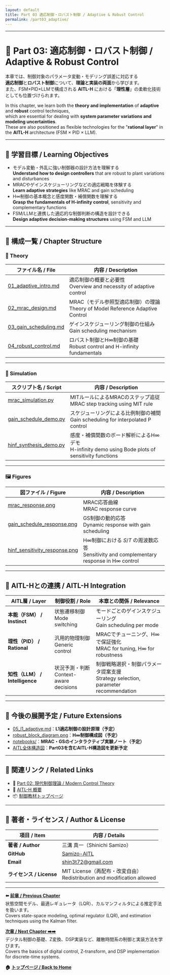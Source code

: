 ```yaml
---
layout: default
title: Part 03 適応制御・ロバスト制御 / Adaptive & Robust Control
permalink: /part03_adaptive/
---
```


---

# 🔄 Part 03: 適応制御・ロバスト制御 / Adaptive & Robust Control

本章では、制御対象のパラメータ変動・モデリング誤差に対応する  
**適応制御**と**ロバスト制御**について、**理論と実装の両面**から学びます。  
また、FSM×PID×LLMで構成される **AITL-H** における「**理性層**」の柔軟化技術としても位置づけられます。

In this chapter, we learn both the **theory and implementation** of **adaptive** and **robust** control techniques,  
which are essential for dealing with **system parameter variations and modeling uncertainties**.  
These are also positioned as flexible technologies for the "**rational layer**" in the **AITL-H** architecture (FSM × PID × LLM).

---

## 🎯 **学習目標 / Learning Objectives**

- モデル変動・外乱に強い制御器の設計方法を理解する  
  **Understand how to design controllers** that are robust to plant variations and disturbances  
- MRACやゲインスケジューリングなどの適応戦略を体験する  
  **Learn adaptive strategies** like MRAC and gain scheduling  
- H∞制御の基本概念と感度関数・補償関数を理解する  
  **Grasp the fundamentals of H-infinity control**, sensitivity and complementary functions  
- FSM/LLMと連携した適応的な制御判断の構造を設計できる  
  **Design adaptive decision-making structures** using FSM and LLM

---

## 🧩 **構成一覧 / Chapter Structure**

### 📘 Theory

| **ファイル名 / File** | **内容 / Description** |
|------------------------|-------------------------|
| [01_adaptive_intro.md](https://samizo-aitl.github.io/EduController/part03_adaptive/theory/01_adaptive_intro.html) | 適応制御の概要と必要性<br>Overview and necessity of adaptive control |
| [02_mrac_design.md](https://samizo-aitl.github.io/EduController/part03_adaptive/theory/02_mrac_design.html) | MRAC（モデル参照型適応制御）の理論<br>Theory of Model Reference Adaptive Control |
| [03_gain_scheduling.md](https://samizo-aitl.github.io/EduController/part03_adaptive/theory/03_gain_scheduling.html) | ゲインスケジューリング制御の仕組み<br>Gain scheduling mechanism |
| [04_robust_control.md](https://samizo-aitl.github.io/EduController/part03_adaptive/theory/04_robust_control.html) | ロバスト制御とH∞制御の基礎<br>Robust control and H-infinity fundamentals |

---

### 🧪 Simulation

| **スクリプト名 / Script** | **内容 / Description** |
|----------------------------|-------------------------|
| [mrac_simulation.py](https://samizo-aitl.github.io/EduController/part03_adaptive/simulation/mrac_simulation.py) | MITルールによるMRACのステップ追従<br>MRAC step tracking using MIT rule |
| [gain_schedule_demo.py](https://samizo-aitl.github.io/EduController/part03_adaptive/simulation/gain_schedule_demo.py) | スケジューリングによる比例制御の補間<br>Gain scheduling for interpolated P control |
| [hinf_synthesis_demo.py](https://samizo-aitl.github.io/EduController/part03_adaptive/simulation/hinf_synthesis_demo.py) | 感度・補償関数のボード解析によるH∞デモ<br>H-infinity demo using Bode plots of sensitivity functions |

---

### 🖼️ Figures

| **図ファイル / Figure** | **内容 / Description** |
|---------------------------|-------------------------|
| [mrac_response.png](https://samizo-aitl.github.io/EduController/part03_adaptive/figures/mrac_response.png) | MRAC応答曲線<br>MRAC response curve |
| [gain_schedule_response.png](https://samizo-aitl.github.io/EduController/part03_adaptive/figures/gain_schedule_response.png) | GS制御の動的応答<br>Dynamic response with gain scheduling |
| [hinf_sensitivity_response.png](https://samizo-aitl.github.io/EduController/part03_adaptive/figures/hinf_sensitivity_response.png) | H∞制御における $S$/$T$ の周波数応答<br>Sensitivity and complementary response in H∞ control |

---

## 🔗 **AITL-Hとの連携 / AITL-H Integration**

| **AITL層 / Layer** | **制御役割 / Role** | **本章との関係 / Relevance** |
|--------------------|---------------------|-------------------------------|
| **本能（FSM） / Instinct** | 状態遷移制御<br>Mode switching | モードごとのゲインスケジューリング<br>Gain scheduling per mode |
| **理性（PID） / Rational** | 汎用的物理制御<br>Generic control | MRACでチューニング、H∞で保証強化<br>MRAC for tuning, H∞ for robustness |
| **知性（LLM） / Intelligence** | 状況予測・判断<br>Context-aware decisions | 制御戦略選択・制御パラメータ提案支援<br>Strategy selection, parameter recommendation |

---

## 🚧 **今後の展開予定 / Future Extensions**

- [05_l1_adaptive.md](https://samizo-aitl.github.io/EduController/part03_adaptive/theory/05_l1_adaptive.html)：**L1適応制御の設計原理（予定）**  
- [robust_block_diagram.png](https://samizo-aitl.github.io/EduController/part03_adaptive/figures/robust_block_diagram.png)：**H∞制御構成図（予定）**  
- [notebooks/](https://samizo-aitl.github.io/EduController/part03_adaptive/notebooks/)：**MRAC・GSのインタラクティブ実験ノート（予定）**  
- [AITL全体構造図](https://samizo-aitl.github.io/EduController/figures/aitl_structure.png)：**Part03を含むAITL-H構造図を更新予定**

---

## 📎 **関連リンク / Related Links**

- 🔁 [Part 02: 現代制御理論 / Modern Control Theory](https://samizo-aitl.github.io/EduController/part02_modern/)  
- 🧠 [AITL-H 概要](https://samizo-aitl.github.io/EduController/aitl_h/)  
- 📦 [制御教材トップページ](https://samizo-aitl.github.io/EduController/)

---

## 👤 **著者・ライセンス / Author & License**

| **項目 / Item** | **内容 / Details** |
|-----------------|--------------------|
| **著者 / Author** | 三溝 真一（Shinichi Samizo） |
| **GitHub** | [Samizo-AITL](https://github.com/Samizo-AITL) |
| **Email** | [shin3t72@gmail.com](mailto:shin3t72@gmail.com) |
| **ライセンス / License** | MIT License（再配布・改変自由）<br>Redistribution and modification allowed |

---

**⬅️ [前章 / Previous Chapter](https://samizo-aitl.github.io/EduController/part02_modern/)**  
状態空間モデル、最適レギュレータ（LQR）、カルマンフィルタによる推定手法を扱います。  
Covers state-space modeling, optimal regulator (LQR), and estimation techniques using the Kalman filter.

**[次章 / Next Chapter ➡️➡️](https://samizo-aitl.github.io/EduController/part04_digital/)**  
デジタル制御の基礎、Z変換、DSP実装など、離散時間系の制御と実装方法を学びます。  
Covers the basics of digital control, Z-transform, and DSP implementation for discrete-time systems.

**🏠 [トップページ / Back to Home](https://samizo-aitl.github.io/EduController/)**
